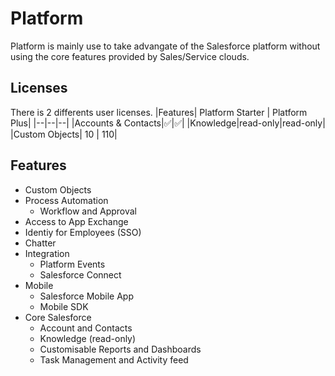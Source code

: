 # Platform
Platform is mainly use to take advangate of the Salesforce platform without using the core features provided by Sales/Service clouds.

## Licenses
There is 2 differents user licenses.
|Features| Platform Starter | Platform Plus|
|--|--|--|
|Accounts & Contacts|✅|✅|
|Knowledge|read-only|read-only|
|Custom Objects| 10 | 110|

## Features

- Custom Objects
- Process Automation
    - Workflow and Approval
- Access to App Exchange
- Identiy for Employees (SSO)
- Chatter
- Integration
    - Platform Events
    - Salesforce Connect
- Mobile
    - Salesforce Mobile App
    - Mobile SDK
- Core Salesforce
    - Account and Contacts
    - Knowledge (read-only)
    - Customisable Reports and Dashboards
    - Task Management and Activity feed